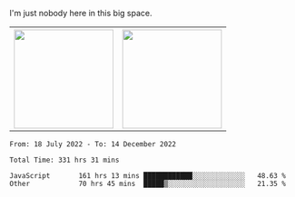 I'm just nobody here in this big space.
<table>
  <tr>
    <th>
        <img height="175em" src="https://github-readme-stats.vercel.app/api/top-langs/?username=introbond&hide=css,html&layout=compact&theme=nord" />
    </th>
    <th><img height="175em" src="https://github-readme-stats.vercel.app/api/?username=introbond&theme=nord&show_icons=true&hide_border=true&&count_private=true&include_all_commits=true" /></th>
  </tr>
</table>

<!--START_SECTION:waka-->

```text
From: 18 July 2022 - To: 14 December 2022

Total Time: 331 hrs 31 mins

JavaScript       161 hrs 13 mins ████████████░░░░░░░░░░░░░   48.63 %
Other            70 hrs 45 mins  █████▒░░░░░░░░░░░░░░░░░░░   21.35 %
```

<!--END_SECTION:waka-->

